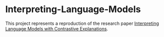 # Interpreting-Language-Models
This project represents a reproduction of the research paper [Interpreting Language Models with Contrastive Explanations](https://aclanthology.org/2022.emnlp-main.14.pdf).
